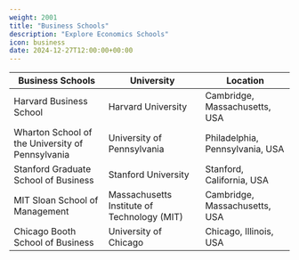 ```yaml
---
weight: 2001
title: "Business Schools"
description: "Explore Economics Schools"
icon: business
date: 2024-12-27T12:00:00+00:00
---
```


| Business Schools                                   | University                                    | Location                           |
|---------------------------------------------------|-----------------------------------------------|------------------------------------|
| Harvard Business School                           | Harvard University                            | Cambridge, Massachusetts, USA      |
| Wharton School of the University of Pennsylvania   | University of Pennsylvania                    | Philadelphia, Pennsylvania, USA    |
| Stanford Graduate School of Business              | Stanford University                           | Stanford, California, USA          |
| MIT Sloan School of Management                     | Massachusetts Institute of Technology (MIT)    | Cambridge, Massachusetts, USA      |
| Chicago Booth School of Business                  | University of Chicago                         | Chicago, Illinois, USA             |
